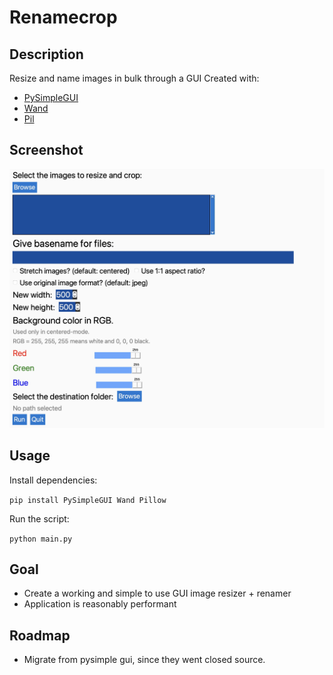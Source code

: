 # Renamecrop

## Description
Resize and name images in bulk through a GUI
Created with:
- [PySimpleGUI](https://github.com/PySimpleGUI)
- [Wand](https://github.com/emcconville/wand)
- [Pil](https://github.com/python-pillow/Pillow)

## Screenshot
![Screenshot](https://github.com/aleparuokakauppa/renamecrop/blob/main/screenshots/Renamecrop.jpeg?raw=true)

## Usage

Install dependencies:

`pip install PySimpleGUI Wand Pillow`

Run the script:

`python main.py`

## Goal
- Create a working and simple to use GUI image resizer + renamer
- Application is reasonably performant

## Roadmap
- Migrate from pysimple gui, since they went closed source.
